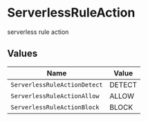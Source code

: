 # ServerlessRuleAction

serverless rule action


## Values

| Name                         | Value                        |
| ---------------------------- | ---------------------------- |
| `ServerlessRuleActionDetect` | DETECT                       |
| `ServerlessRuleActionAllow`  | ALLOW                        |
| `ServerlessRuleActionBlock`  | BLOCK                        |